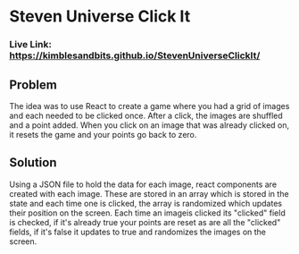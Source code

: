 # Steven Universe Click It

### Live Link: https://kimblesandbits.github.io/StevenUniverseClickIt/

## Problem
The idea was to use React to create a game where you had a grid of images and each needed to be clicked once. After a click, the images are shuffled and a point added. When you click on an image that was already clicked on, it resets the game and your points go back to zero.

## Solution
Using a JSON file to hold the data for each image, react components are created with each image. These are stored in an array which is stored in the state and each time one is clicked, the array is randomized which updates their position on the screen. Each time an imageis clicked its "clicked" field is checked, if it's already true your points are reset as are all the "clicked" fields, if it's false it updates to true and randomizes the images on the screen.
